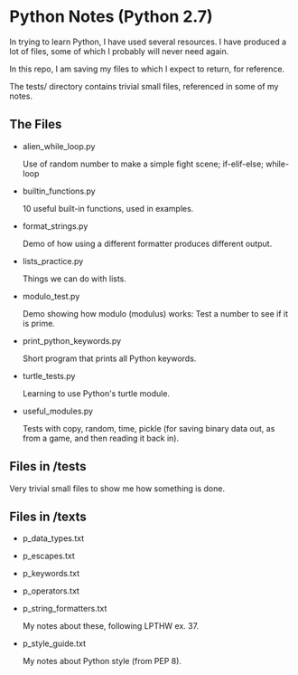Python Notes (Python 2.7)
=========================

In trying to learn Python, I have used several resources. I have produced a lot of files, some of which I probably will never need again.

In this repo, I am saving my files to which I expect to return, for reference.

The tests/ directory contains trivial small files, referenced in some of my notes.

## The Files

* alien_while_loop.py

  Use of random number to make a simple fight scene; if-elif-else; while-loop

* builtin_functions.py

  10 useful built-in functions, used in examples.

* format_strings.py

  Demo of how using a different formatter produces different output.

* lists_practice.py

  Things we can do with lists.

* modulo_test.py

  Demo showing how modulo (modulus) works: Test a number to see if it is prime.

* print_python_keywords.py

  Short program that prints all Python keywords.

* turtle_tests.py

  Learning to use Python's turtle module.

* useful_modules.py

  Tests with copy, random, time, pickle (for saving binary data out, as from a game, and then reading it back in).

## Files in /tests

Very trivial small files to show me how something is done.

## Files in /texts

* p_data_types.txt 
* p_escapes.txt 
* p_keywords.txt 
* p_operators.txt 
* p_string_formatters.txt 
  
  
  My notes about these, following LPTHW ex. 37.

* p_style_guide.txt
  
  
  My notes about Python style (from PEP 8).

